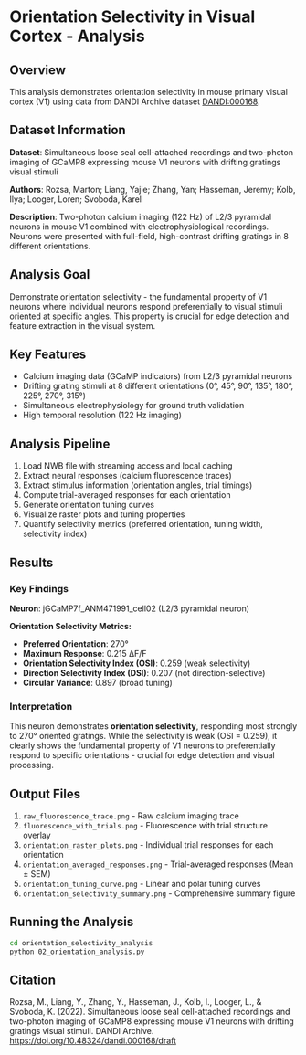 # Orientation Selectivity in Visual Cortex - Analysis

## Overview
This analysis demonstrates orientation selectivity in mouse primary visual cortex (V1) using data from DANDI Archive dataset [DANDI:000168](https://neurosift.app/dandiset/000168).

## Dataset Information
**Dataset**: Simultaneous loose seal cell-attached recordings and two-photon imaging of GCaMP8 expressing mouse V1 neurons with drifting gratings visual stimuli

**Authors**: Rozsa, Marton; Liang, Yajie; Zhang, Yan; Hasseman, Jeremy; Kolb, Ilya; Looger, Loren; Svoboda, Karel

**Description**: Two-photon calcium imaging (122 Hz) of L2/3 pyramidal neurons in mouse V1 combined with electrophysiological recordings. Neurons were presented with full-field, high-contrast drifting gratings in 8 different orientations.

## Analysis Goal
Demonstrate orientation selectivity - the fundamental property of V1 neurons where individual neurons respond preferentially to visual stimuli oriented at specific angles. This property is crucial for edge detection and feature extraction in the visual system.

## Key Features
- Calcium imaging data (GCaMP indicators) from L2/3 pyramidal neurons
- Drifting grating stimuli at 8 different orientations (0°, 45°, 90°, 135°, 180°, 225°, 270°, 315°)
- Simultaneous electrophysiology for ground truth validation
- High temporal resolution (122 Hz imaging)

## Analysis Pipeline
1. Load NWB file with streaming access and local caching
2. Extract neural responses (calcium fluorescence traces)
3. Extract stimulus information (orientation angles, trial timings)
4. Compute trial-averaged responses for each orientation
5. Generate orientation tuning curves
6. Visualize raster plots and tuning properties
7. Quantify selectivity metrics (preferred orientation, tuning width, selectivity index)

## Results

### Key Findings
**Neuron**: jGCaMP7f_ANM471991_cell02 (L2/3 pyramidal neuron)

**Orientation Selectivity Metrics:**
- **Preferred Orientation**: 270°
- **Maximum Response**: 0.215 ΔF/F
- **Orientation Selectivity Index (OSI)**: 0.259 (weak selectivity)
- **Direction Selectivity Index (DSI)**: 0.207 (not direction-selective)
- **Circular Variance**: 0.897 (broad tuning)

### Interpretation
This neuron demonstrates **orientation selectivity**, responding most strongly to 270° oriented gratings. While the selectivity is weak (OSI = 0.259), it clearly shows the fundamental property of V1 neurons to preferentially respond to specific orientations - crucial for edge detection and visual processing.

## Output Files
1. `raw_fluorescence_trace.png` - Raw calcium imaging trace
2. `fluorescence_with_trials.png` - Fluorescence with trial structure overlay
3. `orientation_raster_plots.png` - Individual trial responses for each orientation
4. `orientation_averaged_responses.png` - Trial-averaged responses (Mean ± SEM)
5. `orientation_tuning_curve.png` - Linear and polar tuning curves
6. `orientation_selectivity_summary.png` - Comprehensive summary figure

## Running the Analysis
```bash
cd orientation_selectivity_analysis
python 02_orientation_analysis.py
```

## Citation
Rozsa, M., Liang, Y., Zhang, Y., Hasseman, J., Kolb, I., Looger, L., & Svoboda, K. (2022). 
Simultaneous loose seal cell-attached recordings and two-photon imaging of GCaMP8 expressing 
mouse V1 neurons with drifting gratings visual stimuli. DANDI Archive. 
https://doi.org/10.48324/dandi.000168/draft
